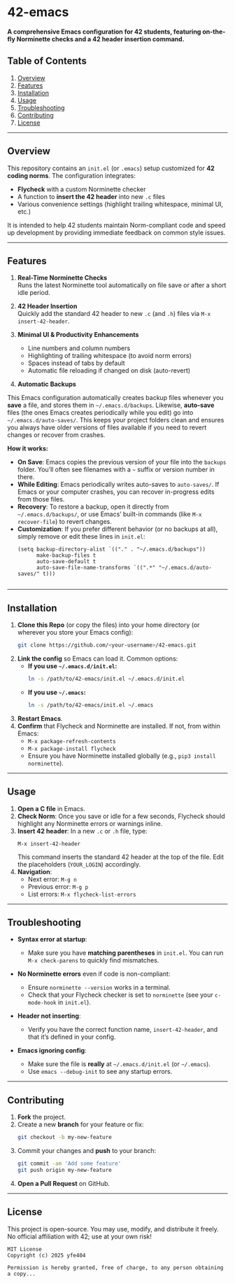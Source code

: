 # 42-emacs

**A comprehensive Emacs configuration for 42 students, featuring on-the-fly Norminette checks and a 42 header insertion command.**

## Table of Contents
1. [Overview](#overview)
2. [Features](#features)
3. [Installation](#installation)
4. [Usage](#usage)
5. [Troubleshooting](#troubleshooting)
6. [Contributing](#contributing)
7. [License](#license)

---

## Overview

This repository contains an `init.el` (or `.emacs`) setup customized for **42 coding norms**. The configuration integrates:
- **Flycheck** with a custom Norminette checker
- A function to **insert the 42 header** into new `.c` files
- Various convenience settings (highlight trailing whitespace, minimal UI, etc.)

It is intended to help 42 students maintain Norm-compliant code and speed up development by providing immediate feedback on common style issues.

---

## Features

1. **Real-Time Norminette Checks**  
   Runs the latest Norminette tool automatically on file save or after a short idle period.

2. **42 Header Insertion**  
   Quickly add the standard 42 header to new `.c` (and `.h`) files via `M-x insert-42-header`.

3. **Minimal UI & Productivity Enhancements**  
   - Line numbers and column numbers  
   - Highlighting of trailing whitespace (to avoid norm errors)  
   - Spaces instead of tabs by default  
   - Automatic file reloading if changed on disk (auto-revert)
  
4. **Automatic Backups**

This Emacs configuration automatically creates backup files whenever you **save** a file, and stores them in `~/.emacs.d/backups`. Likewise, **auto-save** files (the ones Emacs creates periodically while you edit) go into `~/.emacs.d/auto-saves/`. This keeps your project folders clean and ensures you always have older versions of files available if you need to revert changes or recover from crashes.

**How it works:**
- **On Save**: Emacs copies the previous version of your file into the `backups` folder. You’ll often see filenames with a `~` suffix or version number in there.
- **While Editing**: Emacs periodically writes auto-saves to `auto-saves/`. If Emacs or your computer crashes, you can recover in-progress edits from those files.
- **Recovery**: To restore a backup, open it directly from `~/.emacs.d/backups/`, or use Emacs’ built-in commands (like `M-x recover-file`) to revert changes.
- **Customization**: If you prefer different behavior (or no backups at all), simply remove or edit these lines in `init.el`:
  ```elisp
  (setq backup-directory-alist `(("." . "~/.emacs.d/backups"))
        make-backup-files t
        auto-save-default t
        auto-save-file-name-transforms `((".*" "~/.emacs.d/auto-saves/" t)))


---

## Installation

1. **Clone this Repo** (or copy the files) into your home directory (or wherever you store your Emacs config):
   ```bash
   git clone https://github.com/<your-username>/42-emacs.git
   ```
2. **Link the config** so Emacs can load it. Common options:
   - **If you use `~/.emacs.d/init.el`:**
     ```bash
     ln -s /path/to/42-emacs/init.el ~/.emacs.d/init.el
     ```
   - **If you use `~/.emacs`:**
     ```bash
     ln -s /path/to/42-emacs/init.el ~/.emacs
     ```
3. **Restart Emacs**.  
4. **Confirm** that Flycheck and Norminette are installed. If not, from within Emacs:
   - `M-x package-refresh-contents`
   - `M-x package-install flycheck`
   - Ensure you have Norminette installed globally (e.g., `pip3 install norminette`).

---

## Usage

1. **Open a C file** in Emacs.  
2. **Check Norm**: Once you save or idle for a few seconds, Flycheck should highlight any Norminette errors or warnings inline.  
3. **Insert 42 header**: In a new `.c` or `.h` file, type:
   ```
   M-x insert-42-header
   ```
   This command inserts the standard 42 header at the top of the file. Edit the placeholders (`YOUR_LOGIN`) accordingly.  
4. **Navigation**:  
   - Next error: `M-g n`  
   - Previous error: `M-g p`  
   - List errors: `M-x flycheck-list-errors`

---

## Troubleshooting

- **Syntax error at startup**:  
  - Make sure you have **matching parentheses** in `init.el`. You can run `M-x check-parens` to quickly find mismatches.

- **No Norminette errors** even if code is non-compliant:  
  - Ensure `norminette --version` works in a terminal.  
  - Check that your Flycheck checker is set to `norminette` (see your `c-mode-hook` in `init.el`).

- **Header not inserting**:  
  - Verify you have the correct function name, `insert-42-header`, and that it’s defined in your config.

- **Emacs ignoring config**:  
  - Make sure the file is **really** at `~/.emacs.d/init.el` (or `~/.emacs`).  
  - Use `emacs --debug-init` to see any startup errors.

---

## Contributing

1. **Fork** the project.  
2. Create a new **branch** for your feature or fix:
   ```bash
   git checkout -b my-new-feature
   ```
3. Commit your changes and **push** to your branch:
   ```bash
   git commit -am 'Add some feature'
   git push origin my-new-feature
   ```
4. **Open a Pull Request** on GitHub.

---

## License

This project is open-source. You may use, modify, and distribute it freely. No official affiliation with 42; use at your own risk!

```
MIT License
Copyright (c) 2025 yfe404

Permission is hereby granted, free of charge, to any person obtaining a copy...
```
